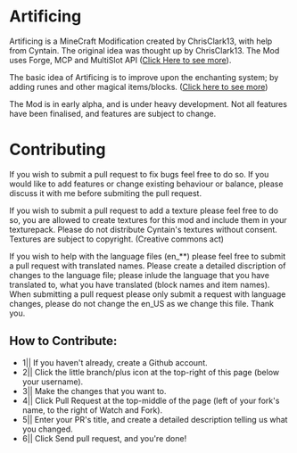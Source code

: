 # Artificing 


Artificing is a MineCraft Modification created by ChrisClark13, with help from Cyntain. The original idea was thought up by ChrisClark13. The Mod uses Forge, MCP and MultiSlot API ([Click Here to see more](https://github.com/ChrisClark13/artificing/wiki/APIs-and-Decomplier)). 


The basic idea of Artificing is to improve upon the enchanting system; by adding runes and other magical items/blocks. ([Click here to see more](https://github.com/ChrisClark13/artificing/wiki/Features))


The Mod is in early alpha, and is under heavy development. Not all features have been finalised, and features are subject to change. 



Contributing
============

If you wish to submit a pull request to fix bugs feel free to do so. If you would like to add features or change existing behaviour or balance, please discuss it with me before submiting the pull request.

If you wish to submit a pull request to add a texture please feel free to do so, you are allowed to create textures for this mod and include them in your texturepack. Please do not distribute Cyntain's textures without consent. Textures are subject to copyright. (Creative commons act) 


If you wish to help with the language files (en_**) please feel free to submit a pull request with translated names. Please create a detailed discription of changes to the language file; please inlude the language that you have translated to, what you have translated (block names and item names). When submitting a pull request please only submit a request with language changes, please do not change the en_US as we change this file. Thank you.


How to Contribute:
------------------
- 1|| If you haven't already, create a Github account.
- 2|| Click the little branch/plus icon at the top-right of this page (below your username).
- 3|| Make the changes that you want to.
- 4|| Click Pull Request at the top-middle of the page (left of your fork's name, to the right of Watch and Fork).
- 5|| Enter your PR's title, and create a detailed description telling us what you changed.
- 6|| Click Send pull request, and you're done!

